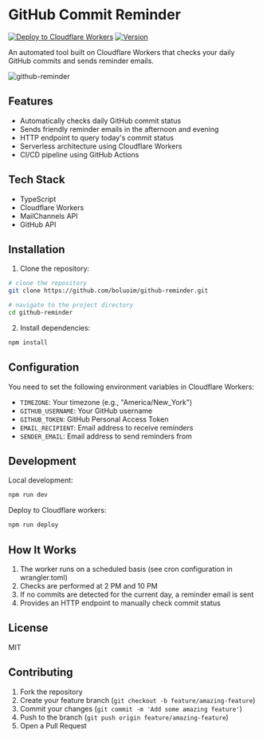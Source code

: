 # GitHub Commit Reminder

[![Deploy to Cloudflare Workers](https://github.com/boluoim/github-reminder/actions/workflows/deploy.yml/badge.svg)](https://github.com/boluoim/github-reminder/actions/workflows/deploy.yml)
[![Version](https://img.shields.io/github/package-json/v/boluoim/github-reminder)](https://github.com/boluoim/github-reminder/releases)

An automated tool built on Cloudflare Workers that checks your daily GitHub commits and sends reminder emails.

![github-reminder](https://github.com/user-attachments/assets/d5811bc6-24e2-4c91-a9af-99e273e9e876)


## Features

- Automatically checks daily GitHub commit status
- Sends friendly reminder emails in the afternoon and evening
- HTTP endpoint to query today's commit status
- Serverless architecture using Cloudflare Workers
- CI/CD pipeline using GitHub Actions

## Tech Stack

- TypeScript
- Cloudflare Workers
- MailChannels API
- GitHub API

## Installation

1. Clone the repository:

```bash
# clone the repository
git clone https://github.com/boluoim/github-reminder.git

# navigate to the project directory
cd github-reminder
```

2. Install dependencies:

```bash
npm install
```

## Configuration

You need to set the following environment variables in Cloudflare Workers:

- `TIMEZONE`: Your timezone (e.g., "America/New_York")
- `GITHUB_USERNAME`: Your GitHub username
- `GITHUB_TOKEN`: GitHub Personal Access Token
- `EMAIL_RECIPIENT`: Email address to receive reminders
- `SENDER_EMAIL`: Email address to send reminders from

## Development

Local development:

```bash
npm run dev
```

Deploy to Cloudflare workers:

```bash
npm run deploy
```

## How It Works

1. The worker runs on a scheduled basis (see cron configuration in wrangler.toml)
2. Checks are performed at 2 PM and 10 PM
3. If no commits are detected for the current day, a reminder email is sent
4. Provides an HTTP endpoint to manually check commit status

## License

MIT

## Contributing

1. Fork the repository
2. Create your feature branch (`git checkout -b feature/amazing-feature`)
3. Commit your changes (`git commit -m 'Add some amazing feature'`)
4. Push to the branch (`git push origin feature/amazing-feature`)
5. Open a Pull Request

